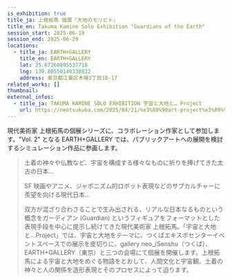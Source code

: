 ```yaml
---
is_exhibition: true
title_ja: 上根拓馬 個展『大地のモリビト』
title_en: Takuma Kamine Solo Exhibition "Guardians of the Earth"
session_start: 2025-06-19
session_end: 2025-06-29
locations:
  - title_ja: EARTH+GALLERY
    title_en: EARTH+GALLERY
    lat: 35.67260895537718
    lng: 139.80550140338832
    address: 東京都江東区木場3丁目18-17
related_works: []
thumbnail:
external_infos:
  - title_ja: TAKUMA KAMINE SOLO EXHIBITION 宇宙と大地と… Project
    url: https://neotsukuba.com/2025/04/21/%e3%80%90art-project%e3%80%91takuma-kamine-solo-exhbition%e5%ae%87%e5%ae%99%e3%81%a8%e5%a4%a7%e5%9c%b0%e3%81%a8-project/
---
```


現代美術家 上根拓馬の個展シリーズに、コラボレーション作家として参加します。"Vol. 2" となる EARTH+GALLERY では、パブリックアートへの展開を検討するシミュレーション作品に参画します。

> 土着の神々や仏教など、宇宙を構成する様々なものに祈りを捧げてきた太古の日本…
>
> SF 映画やアニメ、ジャポニズム的ロボット表現などのサブカルチャーに羨望を向ける現代日本…
>
> 双方が混ざり合わさることで生み出される、リアルな日本なるものという概念をガーディアン (Guardian) というフィギュアをフォーマットとした表現手段を中心に提示し続けてきた現代美術家 上根拓馬。「宇宙と大地と…Project」では、宇宙と大地をテーマに、つくばエキスポセンターイベントスペースでの展示を皮切りに、gallery neo\_/Senshu（つくば）、EARTH+GALLERY（東京）と三つの会場にて個展を開催します。上根拓馬による宇宙と大地をめぐる物語をとおして、人間文化と宇宙観、土着の神々と人の関係を造形表現とそのプロセスによって迫ります。
